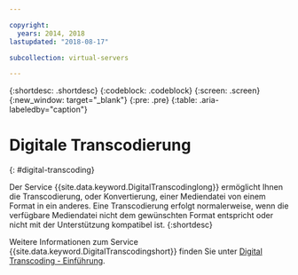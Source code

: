 ```yaml
---

copyright:
  years: 2014, 2018
lastupdated: "2018-08-17"

subcollection: virtual-servers

---
```


{:shortdesc: .shortdesc}
{:codeblock: .codeblock}
{:screen: .screen}
{:new_window: target="_blank"}
{:pre: .pre}
{:table: .aria-labeledby="caption"}


# Digitale Transcodierung
{: #digital-transcoding}

Der Service {{site.data.keyword.DigitalTranscodinglong}} ermöglicht Ihnen die Transcodierung, oder Konvertierung, einer Mediendatei von einem Format in ein anderes. Eine Transcodierung erfolgt normalerweise, wenn die verfügbare Mediendatei nicht dem gewünschten Format entspricht oder nicht mit der Unterstützung kompatibel ist.
{:shortdesc}

Weitere Informationen zum Service {{site.data.keyword.DigitalTranscodingshort}} finden Sie unter [Digital Transcoding - Einführung](/docs/infrastructure/digital-transcoding?topic=digital-transcoding-getting-started-with-digital-transcoding#getting-started-with-digital-transcoding).

